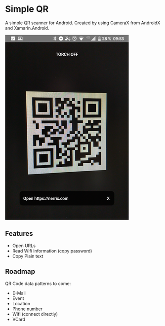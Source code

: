 # Simple QR

A simple QR scanner for Android. Created by using CameraX from AndroidX and Xamarin.Android.

![Screenshot](screenshot.png "Screenshot")

## Features

- Open URLs
- Read Wifi Information (copy password)
- Copy Plain text

## Roadmap

QR Code data patterns to come:

- E-Mail
- Event
- Location
- Phone number
- Wifi (connect directly)
- VCard
